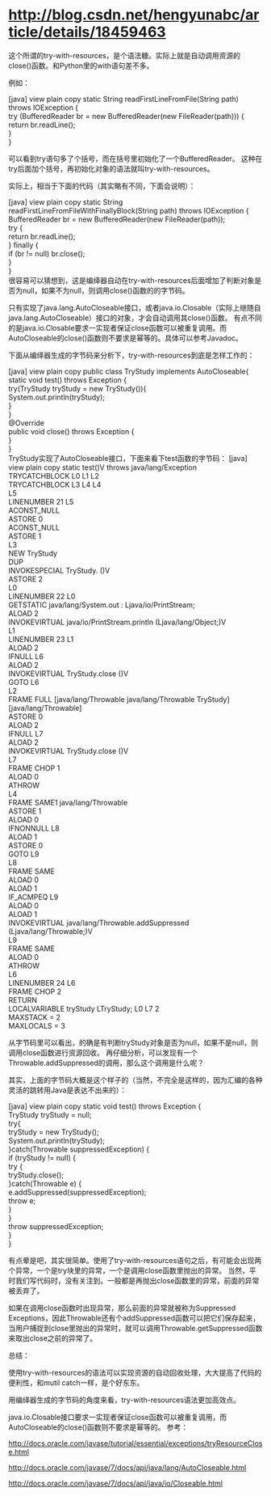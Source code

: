 # http://blog.csdn.net/hengyunabc/article/details/18459463

这个所谓的try-with-resources，是个语法糖。实际上就是自动调用资源的close()函数。和Python里的with语句差不多。

例如：

[java] view plain copy
static String readFirstLineFromFile(String path) throws IOException {  
    try (BufferedReader br = new BufferedReader(new FileReader(path))) {  
        return br.readLine();  
    }  
}  

可以看到try语句多了个括号，而在括号里初始化了一个BufferedReader。
这种在try后面加个括号，再初始化对象的语法就叫try-with-resources。

实际上，相当于下面的代码（其实略有不同，下面会说明）：

[java] view plain copy
static String readFirstLineFromFileWithFinallyBlock(String path) throws IOException {  
    BufferedReader br = new BufferedReader(new FileReader(path));  
    try {  
        return br.readLine();  
    } finally {  
        if (br != null) br.close();  
    }  
}  
很容易可以猜想到，这是编绎器自动在try-with-resources后面增加了判断对象是否为null，如果不为null，则调用close()函数的的字节码。



只有实现了java.lang.AutoCloseable接口，或者java.io.Closable（实际上继随自java.lang.AutoCloseable）接口的对象，才会自动调用其close()函数。
有点不同的是java.io.Closable要求一实现者保证close函数可以被重复调用。而AutoCloseable的close()函数则不要求是幂等的。具体可以参考Javadoc。



下面从编绎器生成的字节码来分析下，try-with-resources到底是怎样工作的：

[java] view plain copy
public class TryStudy implements AutoCloseable{  
    static void test() throws Exception {  
        try(TryStudy tryStudy = new TryStudy()){  
            System.out.println(tryStudy);  
        }  
    }  
    @Override  
    public void close() throws Exception {  
    }  
}  
TryStudy实现了AutoCloseable接口，下面来看下test函数的字节码：
[java] view plain copy
static test()V throws java/lang/Exception   
  TRYCATCHBLOCK L0 L1 L2   
  TRYCATCHBLOCK L3 L4 L4   
 L5  
  LINENUMBER 21 L5  
  ACONST_NULL  
  ASTORE 0  
  ACONST_NULL  
  ASTORE 1  
 L3  
  NEW TryStudy  
  DUP  
  INVOKESPECIAL TryStudy.<init> ()V  
  ASTORE 2  
 L0  
  LINENUMBER 22 L0  
  GETSTATIC java/lang/System.out : Ljava/io/PrintStream;  
  ALOAD 2  
  INVOKEVIRTUAL java/io/PrintStream.println (Ljava/lang/Object;)V  
 L1  
  LINENUMBER 23 L1  
  ALOAD 2  
  IFNULL L6  
  ALOAD 2  
  INVOKEVIRTUAL TryStudy.close ()V  
  GOTO L6  
 L2  
 FRAME FULL [java/lang/Throwable java/lang/Throwable TryStudy] [java/lang/Throwable]  
  ASTORE 0  
  ALOAD 2  
  IFNULL L7  
  ALOAD 2  
  INVOKEVIRTUAL TryStudy.close ()V  
 L7  
 FRAME CHOP 1  
  ALOAD 0  
  ATHROW  
 L4  
 FRAME SAME1 java/lang/Throwable  
  ASTORE 1  
  ALOAD 0  
  IFNONNULL L8  
  ALOAD 1  
  ASTORE 0  
  GOTO L9  
 L8  
 FRAME SAME  
  ALOAD 0  
  ALOAD 1  
  IF_ACMPEQ L9  
  ALOAD 0  
  ALOAD 1  
  INVOKEVIRTUAL java/lang/Throwable.addSuppressed (Ljava/lang/Throwable;)V  
 L9  
 FRAME SAME  
  ALOAD 0  
  ATHROW  
 L6  
  LINENUMBER 24 L6  
 FRAME CHOP 2  
  RETURN  
  LOCALVARIABLE tryStudy LTryStudy; L0 L7 2  
  MAXSTACK = 2  
  MAXLOCALS = 3  

从字节码里可以看出，的确是有判断tryStudy对象是否为null，如果不是null，则调用close函数进行资源回收。
再仔细分析，可以发现有一个Throwable.addSuppressed的调用，那么这个调用是什么呢？

其实，上面的字节码大概是这个样子的（当然，不完全是这样的，因为汇编的各种灵活的跳转用Java是表达不出来的）：

[java] view plain copy
static void test() throws Exception {  
    TryStudy tryStudy = null;  
    try{  
        tryStudy = new TryStudy();  
        System.out.println(tryStudy);  
    }catch(Throwable suppressedException) {  
        if (tryStudy != null) {  
            try {  
                tryStudy.close();  
            }catch(Throwable e) {  
                e.addSuppressed(suppressedException);  
                throw e;  
            }  
        }  
        throw suppressedException;  
    }  
}  

有点晕是吧，其实很简单。使用了try-with-resources语句之后，有可能会出现两个异常，一个是try块里的异常，一个是调用close函数里抛出的异常。
当然，平时我们写代码时，没有关注到。一般都是再抛出close函数里的异常，前面的异常被丢弃了。

如果在调用close函数时出现异常，那么前面的异常就被称为Suppressed Exceptions，因此Throwable还有个addSuppressed函数可以把它们保存起来，当用户捕捉到close里抛出的异常时，就可以调用Throwable.getSuppressed函数来取出close之前的异常了。



总结：

使用try-with-resources的语法可以实现资源的自动回收处理，大大提高了代码的便利性，和mutil catch一样，是个好东东。

用编绎器生成的字节码的角度来看，try-with-resources语法更加高效点。

java.io.Closable接口要求一实现者保证close函数可以被重复调用，而AutoCloseable的close()函数则不要求是幂等的。
参考：

http://docs.oracle.com/javase/tutorial/essential/exceptions/tryResourceClose.html

http://docs.oracle.com/javase/7/docs/api/java/lang/AutoCloseable.html

http://docs.oracle.com/javase/7/docs/api/java/io/Closeable.html

